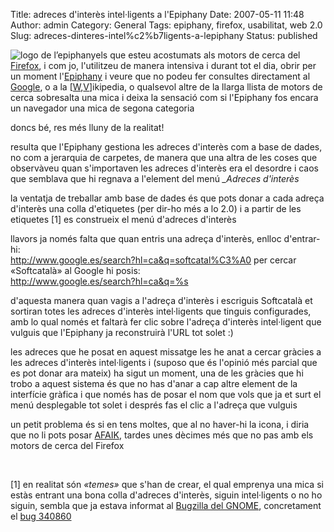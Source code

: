 Title: adreces d'interès intel·ligents a l'Epiphany
Date: 2007-05-11 11:48
Author: admin
Category: General
Tags: epiphany, firefox, usabilitat, web 2.0
Slug: adreces-dinteres-intel%c2%b7ligents-a-lepiphany
Status: published

<img src="http://gil.badall.net/wp-content/uploads/2007/03/epiphany-64.png" data-align="right" alt="logo de l’epiphany" />els que esteu acostumats als motors de cerca del <a href="http://www.mozilla-europe.org/ca/products/firefox/" target="_blank" rel="noopener">Firefox</a>, i com jo, l'utilitzeu de manera intensiva i durant tot el dia, obrir per un moment l'<a href="http://www.gnome.org/projects/epiphany/" target="_blank" rel="noopener">Epiphany</a> i veure que no podeu fer consultes directament al <a href="http://www.google.com" target="_blank" rel="noopener">Google</a>, o a la \[<a href="http://en.wikipedia.org" target="_blank" rel="noopener">W</a>,<a href="http://ca.wikipedia.org" target="_blank" rel="noopener">V</a>\]ikipedia, o qualsevol altre de la llarga llista de motors de cerca sobresalta una mica i deixa la sensació com si l'Epiphany fos encara un navegador una mica de segona categoria

doncs bé, res més lluny de la realitat!

resulta que l'Epiphany gestiona les adreces d'interès com a base de dades, no com a jerarquia de carpetes, de manera que una altra de les coses que observàveu quan s'importaven les adreces d'interès era el desordre i caos que semblava que hi regnava a l'element del menú *\_Adreces d'interès*

la ventatja de treballar amb base de dades és que pots donar a cada adreça d'interès una colla d'etiquetes (per dir-ho més a lo 2.0) i a partir de les etiquetes \[1\] es construeix el menú d'adreces d'interès

llavors ja només falta que quan entris una adreça d'interès, enlloc d'entrar-hi:  
http://www.google.es/search?hl=ca&q=softcatal%C3%A0 per cercar «Softcatalà» al Google hi posis:  
http://www.google.es/search?hl=ca&q=%s

d'aquesta manera quan vagis a l'adreça d'interès i escriguis Softcatalà et sortiran totes les adreces d'interès intel·ligents que tinguis configurades, amb lo qual només et faltarà fer clic sobre l'adreça d'interès intel·ligent que vulguis que l'Epiphany ja reconstruirà l'URL tot solet :)

les adreces que he posat en aquest missatge les he anat a cercar gràcies a les adreces d'interès intel·ligents i (suposo que és l'opinió més parcial que es pot donar ara mateix) ha sigut un moment, una de les gràcies que hi trobo a aquest sistema és que no has d'anar a cap altre element de la interfície gràfica i que només has de posar el nom que vols que ja et surt el menú desplegable tot solet i després fas el clic a l'adreça que vulguis

un petit problema és si en tens moltes, que al no haver-hi la icona, i diria que no li pots posar <a href="http://en.wikipedia.org/wiki/AFAIK#A" target="_blank" rel="noopener">AFAIK</a>, tardes unes dècimes més que no pas amb els motors de cerca del Firefox

 

\[1\] en realitat són *«temes»* que s'han de crear, el qual emprenya una mica si estàs entrant una bona colla d'adreces d'interès, siguin intel·ligents o no ho siguin, sembla que ja estava informat al <a href="http://bugzilla.gnome.org" target="_blank" rel="noopener">Bugzilla del GNOME</a>, concretament el <a href="http://bugzilla.gnome.org/show_bug.cgi?id=340860" target="_blank" rel="noopener">bug 340860</a>
